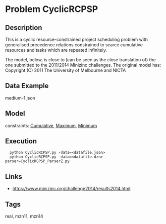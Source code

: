 # Problem CyclicRCPSP
## Description
This is a cyclic resource-constrained project scheduling problem with generalised precedence relations
constrained to scarce cumulative resources and tasks which are repeated infinitely.

The model, below, is close to (can be seen as the close translation of) the one submitted to the 2011/2014 Minizinc challenges.
The original model has: Copyright (C) 2011 The University of Melbourne and NICTA

## Data Example
  medium-1.json

## Model
  constraints: [Cumulative](http://pycsp.org/documentation/constraints/Cumulative), [Maximum](http://pycsp.org/documentation/constraints/Maximum), [Minimum](http://pycsp.org/documentation/constraints/Minimum)

## Execution
```
  python CyclicRCPSP.py -data=<datafile.json>
  python CyclicRCPSP.py -data=<datafile.dzn> -parser=CyclicRCPSP_ParserZ.py
```

## Links
  - https://www.minizinc.org/challenge2014/results2014.html

## Tags
  real, mzn11, mzn14
